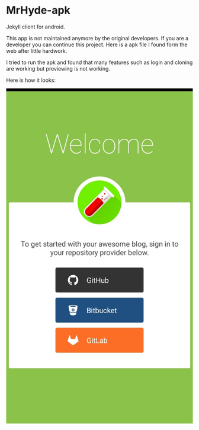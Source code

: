 # MrHyde-apk
Jekyll client for android.

This app is not maintained anymore by the original developers. If you are a developer you can continue this project. Here is a apk file I found form the web after little hardwork.

I tried to run the apk and found that many features such as login and cloning are working but previewing is not working.

Here is how it looks:

![Image](https://github.com/sumit-buddy/MrHyde-apk/blob/main/screen-shot.jpg)
